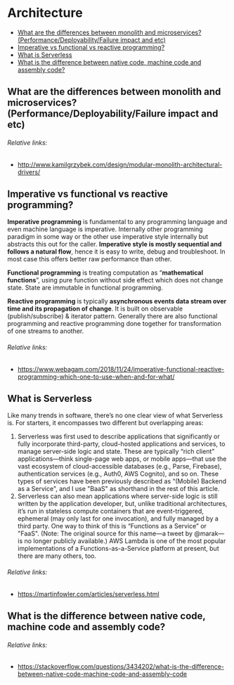 # Architecture
- [What are the differences between monolith and microservices? (Performance/Deployability/Failure impact and etc)](#what-are-the-differences-between-monolith-and-microservices-performancedeployabilityfailure-impact-and-etc)
- [Imperative vs functional vs reactive programming?](#imperative-vs-functional-vs-reactive-programming)
- [What is Serverless](#what-is-serverless)
- [What is the difference between native code, machine code and assembly code?](#what-is-the-difference-between-native-code-machine-code-and-assembly-code)

## What are the differences between monolith and microservices? (Performance/Deployability/Failure impact and etc)
###### Relative links:
- http://www.kamilgrzybek.com/design/modular-monolith-architectural-drivers/

## Imperative vs functional vs reactive programming?
**Imperative programming** is fundamental to any programming language and even machine language is imperative. Internally other programming paradigm in some way or the other use imperative style internally but abstracts this out for the caller. **Imperative style is mostly sequential and follows a natural flow**, hence it is easy to write, debug and troubleshoot. In most case this offers better raw performance than other.

**Functional programming** is treating computation as “**mathematical functions**”, using pure function without side effect which does not change state. State are immutable in functional programming.

**Reactive programming** is typically **asynchronous events data stream over time and its propagation of change**. It is built on observable (publish/subscribe) & iterator pattern. Generally there are also functional programming and reactive programming done together for transformation of one streams to another.
###### Relative links:
- https://www.webagam.com/2018/11/24/imperative-functional-reactive-programming-which-one-to-use-when-and-for-what/

## What is Serverless
Like many trends in software, there’s no one clear view of what Serverless is. For starters, it encompasses two different but overlapping areas:

1. Serverless was first used to describe applications that significantly or fully incorporate third-party, cloud-hosted applications and services, to manage server-side logic and state. These are typically “rich client” applications—think single-page web apps, or mobile apps—that use the vast ecosystem of cloud-accessible databases (e.g., Parse, Firebase), authentication services (e.g., Auth0, AWS Cognito), and so on. These types of services have been previously described as “(Mobile) Backend as a Service", and I use "BaaS" as shorthand in the rest of this article.
2. Serverless can also mean applications where server-side logic is still written by the application developer, but, unlike traditional architectures, it’s run in stateless compute containers that are event-triggered, ephemeral (may only last for one invocation), and fully managed by a third party. One way to think of this is “Functions as a Service” or "FaaS". (Note: The original source for this name—a tweet by @marak—is no longer publicly available.) AWS Lambda is one of the most popular implementations of a Functions-as-a-Service platform at present, but there are many others, too.
###### Relative links:
- https://martinfowler.com/articles/serverless.html

## What is the difference between native code, machine code and assembly code?
###### Relative links:
- https://stackoverflow.com/questions/3434202/what-is-the-difference-between-native-code-machine-code-and-assembly-code
